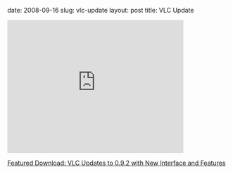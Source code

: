 date: 2008-09-16
slug: vlc-update
layout: post
title: VLC Update


<iframe src="http://player.vimeo.com/video/1732418" width="400" height="302" frameborder="0"></iframe><p><a href="http://lifehacker.com/5050026/vlc-updates-to-092-with-new-interface-and-features" target="_blank">Featured Download: VLC Updates to 0.9.2 with New Interface and Features</a></p>
